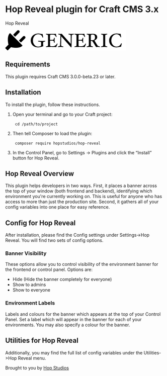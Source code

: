 # Hop Reveal plugin for Craft CMS 3.x

Hop Reveal

![Screenshot](resources/img/plugin-logo.png)

## Requirements

This plugin requires Craft CMS 3.0.0-beta.23 or later.

## Installation

To install the plugin, follow these instructions.

1. Open your terminal and go to your Craft project:

        cd /path/to/project

2. Then tell Composer to load the plugin:

        composer require hopstudios/hop-reveal

3. In the Control Panel, go to Settings → Plugins and click the “Install” button for Hop Reveal.

## Hop Reveal Overview

This plugin helps developers in two ways. First, it places a banner across the top of your window (both frontend and backend), identifying which environment you're currently working on. This is useful for anyone who has access to more than just the production site. Second, it gathers all of your config variables into one place for easy reference.

## Config for Hop Reveal

After installation, please find the Config settings under Settings->Hop Reveal. You will find two sets of config options.

### Banner Visibility
These options allow you to control visibility of the environment banner for the frontend or control panel. Options are:
- Hide (Hide the banner completely for everyone)
- Show to admins
- Show to everyone

### Environment Labels
Labels and colours for the banner which appears at the top of your Control Panel.
Set a label which will appear in the banner for each of your environments. You may also specify a colour for the banner.

## Utilities for Hop Reveal

Additionally, you may find the full list of config variables under the Utilities->Hop Reveal menu.



Brought to you by [Hop Studios](hopstudios.com)
